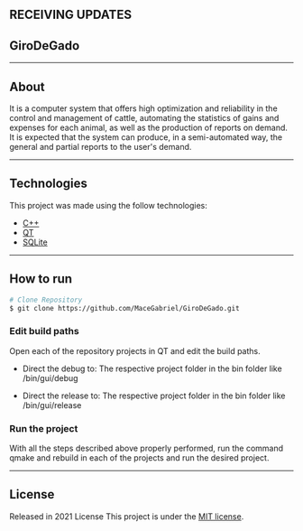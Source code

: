 ## RECEIVING UPDATES

## GiroDeGado

---

## About

It is a computer system that offers high optimization and reliability in the control and management of cattle, automating the statistics of gains and expenses for each animal, as well as the production of reports on demand. It is expected that the system can produce, in a semi-automated way, the general and partial reports to the user's demand.

---

## Technologies
This project was made using the follow technologies:
 
* [C++](https://docs.microsoft.com/pt-br/cpp/cpp/?view=msvc-160)      
* [QT](https://www.qt.io/)
* [SQLite](https://www.sqlite.org/index.html)

---

## How to run
```bash
# Clone Repository
$ git clone https://github.com/MaceGabriel/GiroDeGado.git
```

### Edit build paths
Open each of the repository projects in QT and edit the build paths.

* Direct the debug to: The respective project folder in the bin folder like /bin/gui/debug 

* Direct the release to: The respective project folder in the bin folder like /bin/gui/release 

### Run the project
With all the steps described above properly performed, run the command qmake and rebuild in each of the projects and run the desired project.

---

## License

Released in 2021 License
This project is under the [MIT license](./LICENSE).
